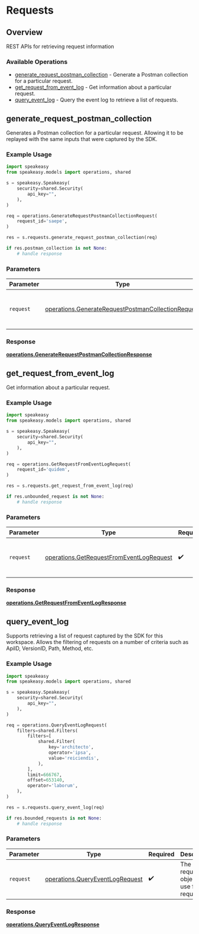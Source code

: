 # Requests

## Overview

REST APIs for retrieving request information

### Available Operations

* [generate_request_postman_collection](#generate_request_postman_collection) - Generate a Postman collection for a particular request.
* [get_request_from_event_log](#get_request_from_event_log) - Get information about a particular request.
* [query_event_log](#query_event_log) - Query the event log to retrieve a list of requests.

## generate_request_postman_collection

Generates a Postman collection for a particular request. 
Allowing it to be replayed with the same inputs that were captured by the SDK.

### Example Usage

```python
import speakeasy
from speakeasy.models import operations, shared

s = speakeasy.Speakeasy(
    security=shared.Security(
        api_key="",
    ),
)

req = operations.GenerateRequestPostmanCollectionRequest(
    request_id='saepe',
)

res = s.requests.generate_request_postman_collection(req)

if res.postman_collection is not None:
    # handle response
```

### Parameters

| Parameter                                                                                                                | Type                                                                                                                     | Required                                                                                                                 | Description                                                                                                              |
| ------------------------------------------------------------------------------------------------------------------------ | ------------------------------------------------------------------------------------------------------------------------ | ------------------------------------------------------------------------------------------------------------------------ | ------------------------------------------------------------------------------------------------------------------------ |
| `request`                                                                                                                | [operations.GenerateRequestPostmanCollectionRequest](../../models/operations/generaterequestpostmancollectionrequest.md) | :heavy_check_mark:                                                                                                       | The request object to use for the request.                                                                               |


### Response

**[operations.GenerateRequestPostmanCollectionResponse](../../models/operations/generaterequestpostmancollectionresponse.md)**


## get_request_from_event_log

Get information about a particular request.

### Example Usage

```python
import speakeasy
from speakeasy.models import operations, shared

s = speakeasy.Speakeasy(
    security=shared.Security(
        api_key="",
    ),
)

req = operations.GetRequestFromEventLogRequest(
    request_id='quidem',
)

res = s.requests.get_request_from_event_log(req)

if res.unbounded_request is not None:
    # handle response
```

### Parameters

| Parameter                                                                                            | Type                                                                                                 | Required                                                                                             | Description                                                                                          |
| ---------------------------------------------------------------------------------------------------- | ---------------------------------------------------------------------------------------------------- | ---------------------------------------------------------------------------------------------------- | ---------------------------------------------------------------------------------------------------- |
| `request`                                                                                            | [operations.GetRequestFromEventLogRequest](../../models/operations/getrequestfromeventlogrequest.md) | :heavy_check_mark:                                                                                   | The request object to use for the request.                                                           |


### Response

**[operations.GetRequestFromEventLogResponse](../../models/operations/getrequestfromeventlogresponse.md)**


## query_event_log

Supports retrieving a list of request captured by the SDK for this workspace.
Allows the filtering of requests on a number of criteria such as ApiID, VersionID, Path, Method, etc.

### Example Usage

```python
import speakeasy
from speakeasy.models import operations, shared

s = speakeasy.Speakeasy(
    security=shared.Security(
        api_key="",
    ),
)

req = operations.QueryEventLogRequest(
    filters=shared.Filters(
        filters=[
            shared.Filter(
                key='architecto',
                operator='ipsa',
                value='reiciendis',
            ),
        ],
        limit=666767,
        offset=653140,
        operator='laborum',
    ),
)

res = s.requests.query_event_log(req)

if res.bounded_requests is not None:
    # handle response
```

### Parameters

| Parameter                                                                          | Type                                                                               | Required                                                                           | Description                                                                        |
| ---------------------------------------------------------------------------------- | ---------------------------------------------------------------------------------- | ---------------------------------------------------------------------------------- | ---------------------------------------------------------------------------------- |
| `request`                                                                          | [operations.QueryEventLogRequest](../../models/operations/queryeventlogrequest.md) | :heavy_check_mark:                                                                 | The request object to use for the request.                                         |


### Response

**[operations.QueryEventLogResponse](../../models/operations/queryeventlogresponse.md)**

